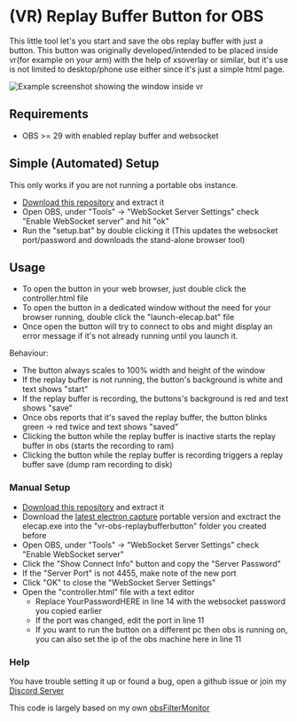 # (VR) Replay Buffer Button for OBS

This little tool let's you start and save the obs replay buffer with just a button. This button was originally developed/intended to be placed inside vr(for example on your arm) with the help of xsoverlay or similar, but it's use is not limited to desktop/phone use either since it's just a simple html page.

![Example screenshot showing the window inside vr](https://cdn.lebaston100.de/git/vr-obs-replaybufferbutton/image1.jpg)

## Requirements

- OBS >= 29 with enabled replay buffer and websocket

## Simple (Automated) Setup

This only works if you are not running a portable obs instance.
- [Download this repository](https://github.com/lebaston100/vr-obs-replaybufferbutton/archive/master.zip) and extract it
- Open OBS, under "Tools" -> "WebSocket Server Settings" check "Enable WebSocket server" and hit "ok"
- Run the "setup.bat" by double clicking it (This updates the websocket port/password and downloads the stand-alone browser tool)

## Usage

- To open the button in your web browser, just double click the controller.html file
- To open the button in a dedicated window without the need for your browser running, double click the "launch-elecap.bat" file
- Once open the button will try to connect to obs and might display an error message if it's not already running until you launch it.

Behaviour:

- The button always scales to 100% width and height of the window
- If the replay buffer is not running, the button's background is white and text shows "start"
- If the replay buffer is recording, the buttons's background is red and text shows "save"
- Once obs reports that it's saved the replay buffer, the button blinks green -> red twice and text shows "saved"
- Clicking the button while the replay buffer is inactive starts the replay buffer in obs (starts the recording to ram)
- Clicking the button while the replay buffer is recording triggers a replay buffer save (dump ram recording to disk)

### Manual Setup

- [Download this repository](https://github.com/lebaston100/vr-obs-replaybufferbutton/archive/master.zip) and extract it
- Download the [latest electron capture](https://github.com/steveseguin/electroncapture/releases/latest/download/elecap_win_portable.zip) portable version and exctract the elecap.exe into the "vr-obs-replaybufferbutton" folder you created before
- Open OBS, under "Tools" -> "WebSocket Server Settings" check "Enable WebSocket server"
- Click the "Show Connect Info" button and copy the "Server Password"
- If the "Server Port" is not 4455, make note of the new port
- Click "OK" to close the "WebSocket Server Settings"
- Open the "controller.html" file with a text editor
	- Replace YourPasswordHERE in line 14 with the websocket password you copied earlier
	- If the port was changed, edit the port in line 11
	- If you want to run the button on a different pc then obs is running on, you can also set the ip of the obs machine here in line 11

### Help

You have trouble setting it up or found a bug, open a github issue or join my [Discord Server](https://go.lebaston100.de/discord)

This code is largely based on my own [obsFilterMonitor](https://github.com/lebaston100/obsFilterMonitor)